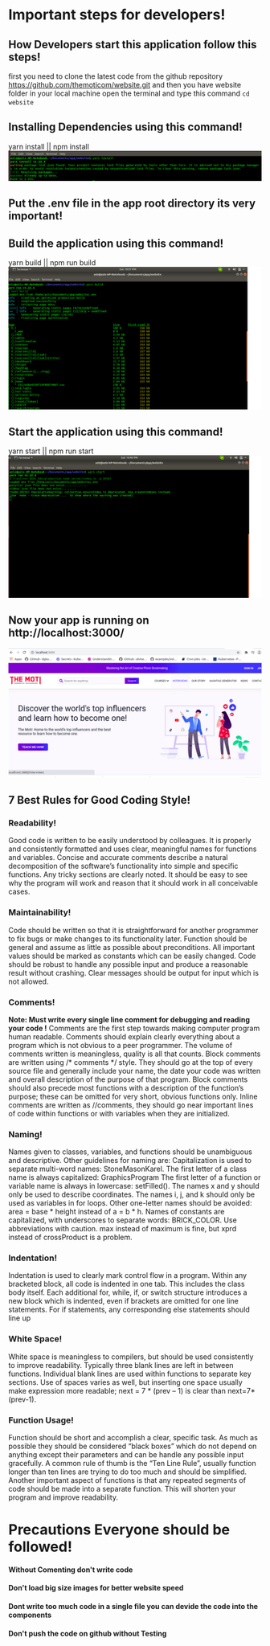 # Important steps for developers!

## How Developers start this application follow this steps!

first you need to clone the latest code from the github repository https://github.com/themoticom/website.git  and then you have website folder in your local machine open the terminal and type this command `cd website`


## Installing Dependencies using this command!
yarn install || npm install 
![](Wallpapers/yarnInstall.png)
## Put the .env file in the app root directory its very important!

## Build the application using this command!
yarn build || npm run build
![](Wallpapers/yarnBuild.png)
## Start the application using this command!
yarn start || npm run start
![](Wallpapers/start.png)

## Now your app is running on http://localhost:3000/
![](Wallpapers/local.png)

## 7 Best Rules for Good Coding Style!

### Readability!
Good code is written to be easily understood by colleagues.
It is properly and consistently formatted and uses clear, meaningful names for
functions and variables. Concise and accurate comments describe a natural
decomposition of the software’s functionality into simple and specific
functions. Any tricky sections are clearly noted. It should be easy to see why
the program will work and reason that it should work in all conceivable cases.

### Maintainability!
Code should be written so that it is straightforward for
another programmer to fix bugs or make changes to its functionality later.
Function should be general and assume as little as possible about preconditions.
All important values should be marked as constants which can be easily changed.
Code should be robust to handle any possible input and produce a reasonable
result without crashing. Clear messages should be output for input which is not
allowed.

### Comments!

**Note: Must write every single line comment for debugging and reading your code !**
Comments are the first step towards making computer program
human readable. Comments should explain clearly everything about a program
which is not obvious to a peer programmer. The volume of comments written is
meaningless, quality is all that counts.
Block comments are written using /* comments */ style. They should go at the top of every source
file and generally include your name, the date your code was written and
overall description of the purpose of that program. Block comments should also
precede most functions with a description of the function’s purpose; these can
be omitted for very short, obvious functions only.
Inline comments are written as //comments, they should go near important lines of code within
functions or with variables when they are initialized.

### Naming!
Names given to classes, variables, and functions should be
unambiguous and descriptive. Other guidelines for naming are:
Capitalization is used to separate multi-word names:
StoneMasonKarel.
The first letter of a class name is always capitalized:
GraphicsProgram
The first letter of a function or variable name is always in
lowercase: setFilled().
The names x and y should only be used to describe
coordinates.
The names i, j, and k should only be used as variables in
for loops.
Other one-letter names should be avoided: area = base *
height instead of a = b * h.
Names of constants are capitalized, with underscores to
separate words: BRICK_COLOR.
Use abbreviations with caution. max instead of maximum is
fine, but xprd instead of crossProduct is a problem.

### Indentation!
Indentation is used to clearly mark control flow in a
program. Within any bracketed block, all code is indented in one tab. This
includes the class body itself. Each additional for, while, if, or switch
structure introduces a new block which is indented, even if brackets are
omitted for one line statements. For if statements, any corresponding else
statements should line up

### White Space!
White space is meaningless to compilers, but should be used
consistently to improve readability. Typically three blank lines are left in
between functions. Individual blank lines are used within functions to separate
key sections. Use of spaces varies as well, but inserting one space usually
make expression more readable; next = 7 *
(prev – 1) is clear than next=7*(prev-1).

### Function Usage!
Function should be short and accomplish a clear, specific
task. As much as possible they should be considered “black boxes” which do not
depend on anything except their parameters and can be handle any possible input
gracefully. A common rule of thumb is the “Ten Line Rule”, usually function
longer than ten lines are trying to do too much and should be simplified.
Another important aspect of functions is that any repeated
segments of code should be made into a separate function. This will shorten
your program and improve readability.

# Precautions Everyone should be followed!
#### Without Comenting don't write code 
#### Don't load big size images for better website speed 
#### Dont write too much code in a single file you can devide the code into the components 
#### Don't push the code on github without Testing

